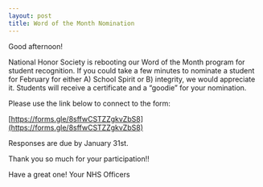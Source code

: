 ```yaml
---
layout: post
title: Word of the Month Nomination
---
```

Good afternoon!

National Honor Society is rebooting our Word of the Month program for student recognition.  If you could take a few minutes to nominate a student for February for either A) School Spirit or B) integrity, we would appreciate it.  Students will receive a certificate and a “goodie” for your nomination.

Please use the link below to connect to the form:

[https://forms.gle/8sffwCSTZZgkvZbS8](https://forms.gle/8sffwCSTZZgkvZbS8)
 
Responses are due by January 31st.

Thank you so much for your participation!!
	
Have a great one!
Your NHS Officers
